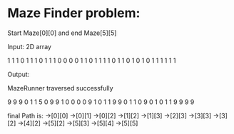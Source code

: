 # Maze Finder problem:
Start Maze[0][0] and end Maze[5][5]

Input: 2D array 

 1  1  1  0  1  1 
 1  0  1  1  1  0 
 0  0  0  1  1  0 
 1  1  1  1  0  1 
 1  0  1  0  1  0 
 1  1  1  1  1  1 
 
 
 
 Output:
 
 MazeRunner traversed successfully

 9  9  9  0  1  1 
 5  0  9  9  1  0 
 0  0  0  9  1  0 
 1  1  9  9  0  1 
 1  0  9  0  1  0 
 1  1  9  9  9  9 

final Path is:
->[0][0] ->[0][1] ->[0][2] ->[1][2] ->[1][3] ->[2][3] ->[3][3] ->[3][2] ->[4][2] ->[5][2] ->[5][3] ->[5][4] ->[5][5] 
